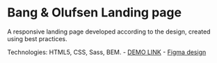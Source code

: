 # Bang & Olufsen Landing page
A responsive landing page developed according to the design, created using best practices.

Technologies: HTML5, CSS, Sass, BEM.
    - [DEMO LINK](https://dyakym.github.io/bang_olufsen-landing/)
    - [Figma design](https://www.figma.com/design/DtkQmQ797hk0nI4KfMi2Uq/BOSE-New-Version?node-id=6817-212&t=T4R6ErIB1HKJtyvN-0)
